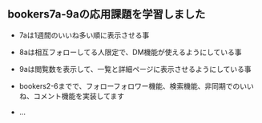 ## bookers7a-9aの応用課題を学習しました

* 7aは1週間のいいね多い順に表示させる事

* 8aは相互フォローしてる人限定で、DM機能が使えるようにしている事

* 9aは閲覧数を表示して、一覧と詳細ページに表示させるようにしている事

* bookers2-6までで、フォローフォロワー機能、検索機能、非同期でのいいね、コメント機能を実装してます

* ...
